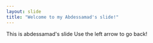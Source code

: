```yaml
---
layout: slide
title: "Welcome to my Abdessamad's slide!"
---
```


This is abdessamad's slide
Use the left arrow to go back!
